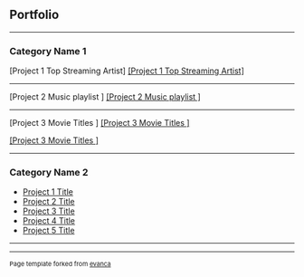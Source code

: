## Portfolio

---

### Category Name 1 

[Project 1 Top Streaming Artist]
<a href="https://github.com/Landydera/Homework-1">[Project 1 Top Streaming Artist]</a> 


---
[Project 2 Music playlist ]
<a href="https://github.com/Landydera/CISC-3130-HW2">[Project 2 Music playlist ]</a> 


---
[Project 3 Movie Titles ]
<a href="https://github.com/Landydera/CISC-3130-HW3">[Project 3 Movie Titles ]</a> 


<a href="https://github.com/Landydera/CISC-3130----HW4">[Project 3 Movie Titles ]</a>

---


### Category Name 2

- [Project 1 Title](http://example.com/)
- [Project 2 Title](http://example.com/)
- [Project 3 Title](http://example.com/)
- [Project 4 Title](http://example.com/)
- [Project 5 Title](http://example.com/)

---




---
<p style="font-size:11px">Page template forked from <a href="https://github.com/evanca/quick-portfolio">evanca</a></p>
<!-- Remove above link if you don't want to attibute -->
